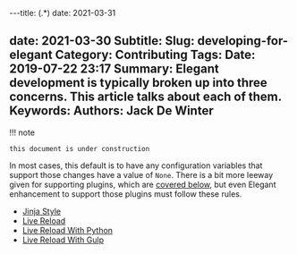 ---title: (.*)
date: 2021-03-31

date: 2021-03-30
Subtitle:
Slug: developing-for-elegant
Category: Contributing
Tags:
Date: 2019-07-22 23:17
Summary: Elegant development is typically broken up into three concerns.  This article talks about each of them.
Keywords:
Authors: Jack De Winter
---

!!! note

    this document is under construction

In most cases, this default is to have any configuration variables that support
those changes have a value of `None`. There is a bit more leeway given for supporting plugins,
which are [covered below](#extending), but even Elegant enhancement to support those plugins
must follow these rules.

- [Jinja Style]({filename}./jinja-style.md)
- [Live Reload]({filename}./live-reload.md)
- [Live Reload With Python]({filename}./live-reload-python.md)
- [Live Reload With Gulp]({filename}./live-reload-gulp.md)
